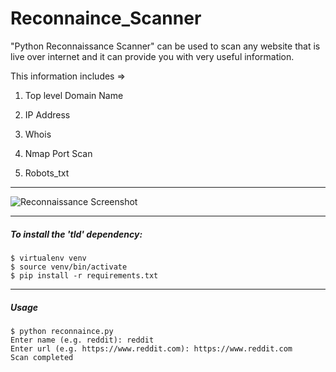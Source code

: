 # Reconnaince_Scanner


"Python Reconnaissance Scanner" can be used to scan any website that is live over internet and it can provide you with very useful information. 

This information includes =>

1) Top level Domain Name

2) IP Address

3) Whois

4) Nmap Port Scan

5) Robots_txt

----
![Reconnaissance Screenshot](https://raw.githubusercontent.com/mukund26/Reconnaince_scan/master/recon.gif "Reconnaissance Screenshot")

----
##### To install the 'tld' dependency:
``` shell
$ virtualenv venv
$ source venv/bin/activate
$ pip install -r requirements.txt
```
----
##### Usage
```shell
$ python reconnaince.py
Enter name (e.g. reddit): reddit
Enter url (e.g. https://www.reddit.com): https://www.reddit.com
Scan completed

```


